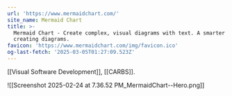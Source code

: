 ```yaml
---
url: 'https://www.mermaidchart.com/'
site_name: Mermaid Chart
title: >-
  Mermaid Chart - Create complex, visual diagrams with text. A smarter way of
  creating diagrams.
favicon: 'https://www.mermaidchart.com/img/favicon.ico'
og-last-fetch: '2025-03-05T01:27:09.523Z'
---
```

[[Visual Software Development]], [[CARBS]].

![[Screenshot 2025-02-24 at 7.36.52 PM_MermaidChart--Hero.png]]
